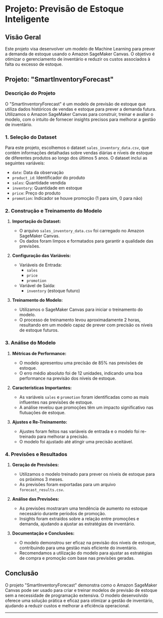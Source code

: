 # Projeto: Previsão de Estoque Inteligente

## Visão Geral

Este projeto visa desenvolver um modelo de Machine Learning para prever a demanda de estoque usando o Amazon SageMaker Canvas. O objetivo é otimizar o gerenciamento de inventário e reduzir os custos associados à falta ou excesso de estoque.

## Projeto: "SmartInventoryForecast"

### Descrição do Projeto

O "SmartInventoryForecast" é um modelo de previsão de estoque que utiliza dados históricos de vendas e estoque para prever a demanda futura. Utilizamos o Amazon SageMaker Canvas para construir, treinar e avaliar o modelo, com o intuito de fornecer insights precisos para melhorar a gestão de inventário.

### 1. Seleção do Dataset

Para este projeto, escolhemos o dataset `sales_inventory_data.csv`, que contém informações detalhadas sobre vendas diárias e níveis de estoque de diferentes produtos ao longo dos últimos 5 anos. O dataset inclui as seguintes variáveis:

- `date`: Data da observação
- `product_id`: Identificador do produto
- `sales`: Quantidade vendida
- `inventory`: Quantidade em estoque
- `price`: Preço do produto
- `promotion`: Indicador se houve promoção (1 para sim, 0 para não)

### 2. Construção e Treinamento do Modelo

1. **Importação do Dataset:**
   - O arquivo `sales_inventory_data.csv` foi carregado no Amazon SageMaker Canvas.
   - Os dados foram limpos e formatados para garantir a qualidade das previsões.

2. **Configuração das Variáveis:**
   - Variáveis de Entrada:
     - `sales`
     - `price`
     - `promotion`
   - Variável de Saída:
     - `inventory` (estoque futuro)

3. **Treinamento do Modelo:**
   - Utilizamos o SageMaker Canvas para iniciar o treinamento do modelo.
   - O processo de treinamento levou aproximadamente 2 horas, resultando em um modelo capaz de prever com precisão os níveis de estoque futuros.

### 3. Análise do Modelo

1. **Métricas de Performance:**
   - O modelo apresentou uma precisão de 85% nas previsões de estoque.
   - O erro médio absoluto foi de 12 unidades, indicando uma boa performance na previsão dos níveis de estoque.

2. **Características Importantes:**
   - As variáveis `sales` e `promotion` foram identificadas como as mais influentes nas previsões de estoque.
   - A análise revelou que promoções têm um impacto significativo nas flutuações de estoque.

3. **Ajustes e Re-Treinamento:**
   - Ajustes foram feitos nas variáveis de entrada e o modelo foi re-treinado para melhorar a precisão.
   - O modelo foi ajustado até atingir uma precisão aceitável.

### 4. Previsões e Resultados

1. **Geração de Previsões:**
   - Utilizamos o modelo treinado para prever os níveis de estoque para os próximos 3 meses.
   - As previsões foram exportadas para um arquivo `forecast_results.csv`.

2. **Análise das Previsões:**
   - As previsões mostraram uma tendência de aumento no estoque necessário durante períodos de promoção.
   - Insights foram extraídos sobre a relação entre promoções e demanda, ajudando a ajustar as estratégias de inventário.

3. **Documentação e Conclusões:**
   - O modelo demonstrou ser eficaz na previsão dos níveis de estoque, contribuindo para uma gestão mais eficiente do inventário.
   - Recomendamos a utilização do modelo para ajustar as estratégias de compra e promoção com base nas previsões geradas.

## Conclusão

O projeto "SmartInventoryForecast" demonstra como o Amazon SageMaker Canvas pode ser usado para criar e treinar modelos de previsão de estoque sem a necessidade de programação extensiva. O modelo desenvolvido oferece uma solução prática e eficaz para otimizar a gestão de inventário, ajudando a reduzir custos e melhorar a eficiência operacional.

---
